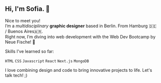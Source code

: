 <h2> Hi, I'm  Sofia. 👋 </h2>

Nice to meet you! <br>
I’m a *multidisciplinary* **graphic designer** based in Berlin. From Hamburg 🇩🇪 / Buenos Aires🇦🇷. <br>
Right now, I’m diving into web development with the Web Dev Bootcamp by Neue Fische! 🐠

Skills I've learned so far:

```HTML``` ```CSS``` ```Javascript``` ```React```  ```Next.js``` ```MongoDB``` 

I love combining design and code to bring innovative projects to life. Let's talk tech! ;)

